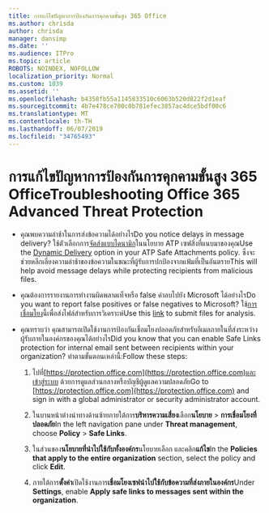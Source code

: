 ```yaml
---
title: การแก้ไขปัญหาการป้องกันการคุกคามขั้นสูง 365 Office
ms.author: chrisda
author: chrisda
manager: dansimp
ms.date: ''
ms.audience: ITPro
ms.topic: article
ROBOTS: NOINDEX, NOFOLLOW
localization_priority: Normal
ms.custom: 1039
ms.assetid: ''
ms.openlocfilehash: b4358fb55a1145833510c6063b520d822f2d1eaf
ms.sourcegitcommit: 4b7e478ce700c0b781efec3857ac4dce5bdf00c6
ms.translationtype: MT
ms.contentlocale: th-TH
ms.lasthandoff: 06/07/2019
ms.locfileid: "34765493"
---
```

# <a name="troubleshooting-office-365-advanced-threat-protection"></a><span data-ttu-id="ebc78-102">การแก้ไขปัญหาการป้องกันการคุกคามขั้นสูง 365 Office</span><span class="sxs-lookup"><span data-stu-id="ebc78-102">Troubleshooting Office 365 Advanced Threat Protection</span></span>

- <span data-ttu-id="ebc78-103">คุณพบความล่าช้าในการส่งข้อความได้อย่างไร</span><span class="sxs-lookup"><span data-stu-id="ebc78-103">Do you notice delays in message delivery?</span></span> <span data-ttu-id="ebc78-104">ใช้ตัวเลือกการ[จัดส่งแบบไดนามิก](https://docs.microsoft.com/office365/securitycompliance/dynamic-delivery-and-previewing)ในนโยบาย ATP เซฟสิ่งที่แนบมาของคุณ</span><span class="sxs-lookup"><span data-stu-id="ebc78-104">Use the [Dynamic Delivery](https://docs.microsoft.com/office365/securitycompliance/dynamic-delivery-and-previewing) option in your ATP Safe Attachments policy.</span></span> <span data-ttu-id="ebc78-105">ซึ่งจะช่วยหลีกเลี่ยงความล่าช้าของข้อความในขณะที่ผู้รับการปกป้องจากแฟ้มที่เป็นอันตราย</span><span class="sxs-lookup"><span data-stu-id="ebc78-105">This will help avoid message delays while protecting recipients from malicious files.</span></span>

- <span data-ttu-id="ebc78-106">คุณต้องการรายงานการทำงานผิดพลาดเท็จหรือ false ค่าลบไปยัง Microsoft ได้อย่างไร</span><span class="sxs-lookup"><span data-stu-id="ebc78-106">Do you want to report false positives or false negatives to Microsoft?</span></span> <span data-ttu-id="ebc78-107">ใช้[การเชื่อมโยง](https://www.microsoft.com/wdsi/filesubmission/)นี้เพื่อส่งไฟล์สำหรับการวิเคราะห์</span><span class="sxs-lookup"><span data-stu-id="ebc78-107">Use this [link](https://www.microsoft.com/wdsi/filesubmission/) to submit files for analysis.</span></span>

- <span data-ttu-id="ebc78-108">คุณทราบว่า คุณสามารถเปิดใช้งานการป้องกันเชื่อมโยงปลอดภัยสำหรับอีเมลภายในที่ส่งระหว่างผู้รับภายในองค์กรของคุณได้อย่างไร</span><span class="sxs-lookup"><span data-stu-id="ebc78-108">Did you know that you can enable Safe Links protection for internal email sent between recipients within your organization?</span></span> <span data-ttu-id="ebc78-109">ทำตามขั้นตอนเหล่านี้:</span><span class="sxs-lookup"><span data-stu-id="ebc78-109">Follow these steps:</span></span>

  1. <span data-ttu-id="ebc78-110">ไปที่[https://protection.office.com](https://protection.office.com)และเข้าสู่ระบบ ด้วยการดูแลส่วนกลางหรือบัญชีผู้ดูแลความปลอดภัย</span><span class="sxs-lookup"><span data-stu-id="ebc78-110">Go to [https://protection.office.com](https://protection.office.com) and sign in with a global administrator or security administrator account.</span></span>

  2. <span data-ttu-id="ebc78-111">ในบานหน้าต่างนำทางด้านซ้ายภายใต้การ**บริหารความเสี่ยง**เลือก**นโยบาย** \> **การเชื่อมโยงที่ปลอดภัย**</span><span class="sxs-lookup"><span data-stu-id="ebc78-111">In the left navigation pane under **Threat management**, choose **Policy** \> **Safe Links**.</span></span>

  3. <span data-ttu-id="ebc78-112">ในส่วนของ**นโยบายที่นำไปใช้กับทั้งองค์กร**นโยบายเลือก และคลิก**แก้ไข**</span><span class="sxs-lookup"><span data-stu-id="ebc78-112">In the **Policies that apply to the entire organization** section, select the policy and click **Edit**.</span></span>

  4. <span data-ttu-id="ebc78-113">ภายใต้การ**ตั้งค่า**เปิดใช้งานการ**เชื่อมโยงเซฟนำไปใช้กับข้อความที่ส่งภายในองค์กร**</span><span class="sxs-lookup"><span data-stu-id="ebc78-113">Under **Settings**, enable **Apply safe links to messages sent within the organization**.</span></span>
